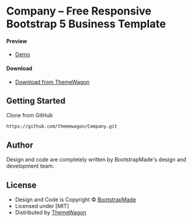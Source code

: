 # Company – Free Responsive Bootstrap 5 Business Template

#### Preview

 - [Demo](https://themewagon.github.io/Company/)

#### Download
 - [Download from ThemeWagon](https://themewagon.com/themes/company/)
 
 
## Getting Started

Clone from GitHub 
```
https://github.com/themewagon/Company.git
```

## Author

Design and code are completely written by BootstrapMade's design and development team.  


## License

 - Design and Code is Copyright &copy; [BootstrapMade](https://bootstrapmade.com/)
 - Licensed under [MIT]
 - Distributed by [ThemeWagon](https://themewagon.com)


